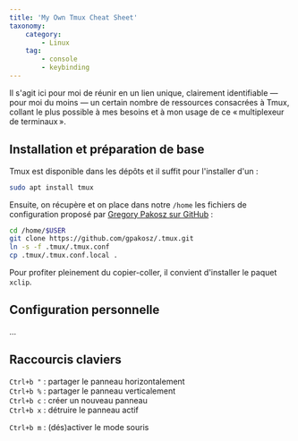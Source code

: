 ```yaml
---
title: 'My Own Tmux Cheat Sheet'
taxonomy:
    category:
        - Linux
    tag:
        - console
        - keybinding
---
```


Il s'agit ici pour moi de réunir en un lien unique, clairement identifiable &mdash; pour moi du moins &mdash; un certain nombre de ressources consacrées à Tmux, collant le plus possible à mes besoins et à mon usage de ce «&#8239;multiplexeur de terminaux&#8239;».

## Installation et préparation de base

Tmux est disponible dans les dépôts et il suffit pour l'installer d'un&nbsp;:

```bash
sudo apt install tmux
```

Ensuite, on récupère et on place dans notre `/home` les fichiers de configuration proposé par [Gregory Pakosz sur GitHub](https://github.com/gpakosz/.tmux)&nbsp;:

```bash
cd /home/$USER
git clone https://github.com/gpakosz/.tmux.git
ln -s -f .tmux/.tmux.conf
cp .tmux/.tmux.conf.local .

```

Pour profiter pleinement du copier-coller, il convient d'installer le paquet `xclip`.

## Configuration personnelle

...

## Raccourcis claviers

`Ctrl+b "`&nbsp;: partager le panneau horizontalement      
`Ctrl+b %`&nbsp;: partager le panneau verticalement      
`Ctrl+b c`&nbsp;: créer un nouveau panneau     
`Ctrl+b x`&nbsp;: détruire le panneau actif    

`Ctrl+b m`&nbsp;: (dés)activer le mode souris     